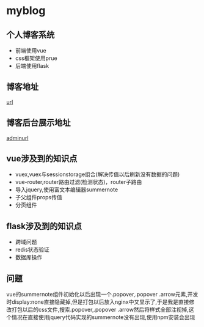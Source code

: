 # myblog

## 个人博客系统
* 前端使用vue
* css框架使用prue
* 后端使用flask

## 博客地址
[url](http://193.112.41.53:8099)

## 博客后台展示地址
[adminurl](https://blog.csdn.net/u013055678/article/details/80114555)

## vue涉及到的知识点
* vuex,vuex与sessionstorage组合(解决传值以后刷新没有数据的问题)
* vue-router,router路由过滤(检测状态)，router子路由
* 导入jquery,使用富文本编辑器summernote
* 子父组件props传值
* 分页组件

## flask涉及到的知识点
* 跨域问题
* redis状态验证
* 数据库操作

## 问题
vue的summernote组件初始化以后出现一个.popover,.popover .arrow元素,开发时display:none直接隐藏掉,但是打包以后放入nginx中又显示了,于是我是直接修改打包以后的css文件,搜索.popover,.popover .arrow然后将样式全部注视掉,这个情况在直接使用jquery代码实现的summernote没有出现,使用npm安装会出现
